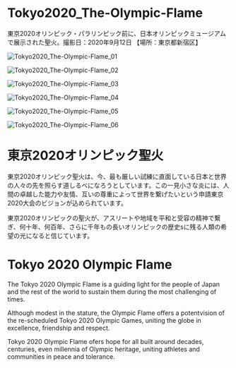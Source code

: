 # Tokyo2020_The-Olympic-Flame
東京2020オリンピック・パラリンピック前に、日本オリンピックミュージアムで展示された聖火。撮影日：2020年9月12日 【場所：東京都新宿区】

![Tokyo2020_The-Olympic-Flame_01](https://user-images.githubusercontent.com/20723919/107175972-85fef900-6a11-11eb-8174-9c328c6e70f8.jpg)

![Tokyo2020_The-Olympic-Flame_02](https://user-images.githubusercontent.com/20723919/107175974-87c8bc80-6a11-11eb-87ed-a61b2a730c6e.jpg)

![Tokyo2020_The-Olympic-Flame_03](https://user-images.githubusercontent.com/20723919/107175975-87c8bc80-6a11-11eb-9fde-7409dca20d46.jpg)

![Tokyo2020_The-Olympic-Flame_04](https://user-images.githubusercontent.com/20723919/107175977-88615300-6a11-11eb-9999-48282cfe5eed.jpg)

![Tokyo2020_The-Olympic-Flame_05](https://user-images.githubusercontent.com/20723919/107175978-88f9e980-6a11-11eb-9577-21629deeb810.jpg)

![Tokyo2020_The-Olympic-Flame_06](https://user-images.githubusercontent.com/20723919/107175979-88f9e980-6a11-11eb-9826-96e5e84393af.jpg)

# 東京2020オリンピック聖火
<p>東京2020オリンピック聖火は、今、最も厳しい試練に直面している日本と世界の人々の先を照らす道しるべになろうとしています。この一見小さな炎には、人間の卓越した能力や友情、互いの尊重によって世界を繋げたいという申請東京2020大会のビジョンが込められています。</p>
<p>東京2020オリンピックの聖火が、アスリートや地域を平和と受容の精神で繋ぎ、何十年、何百年、さらに千年もの長いオリンピックの歴史sに残る人類の希望の光になると信じています。</p>

# Tokyo 2020 Olympic Flame
<p>The Tokyo 2020 Olympic Flame is a guiding light for the people of Japan and the rest of the world to sustain them during the most challenging of times.</p>
<p>Although modest in the stature, the Olympic Flame offers a potentvision of the re-scheduled Tokyo 2020 Olympic Games, uniting the globe in excellence, friendship and respect.</p>
<p>Tokyo 2020 Olympic Flame ofers hope for all built around decades, centuries, even millennia of Olympic heritage, uniting athletes and communities in peace and tolerance.</p>
